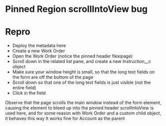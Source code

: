 # Pinned Region scrollIntoView bug
# Repro
- Deploy the metadata here
- Create a new Work Order
- Open the Work Order (notice the pinned header flexipage)
- Scroll down in the related list pane, and create a new Instruction__c object
- Make sure your window height is small, so that the long text fields on the form are off the bottom of the page
- Scroll down so that one of the long text fields is just visible (not the entire field)
- Click in the field

Observe that the page scrolls the main window instead of the form element, causing the element to bleed up into the pinned header
scrollIntoView is used here, and for some reason with Work Order and a custom child object, it behaves this way
It works fine for Account as the parent

